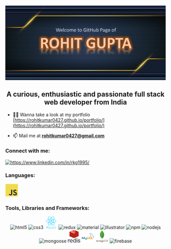 ![gitBannerPic](https://github.com/rohitkumar0427/rohitkumar0427/blob/main/Cover.jpg)

<h2  align="center">A curious, enthusiastic and passionate full stack web developer from India</h2>

- 👨‍💻 Wanna take a look at my portfolio [https://rohitkumar0427.github.io/portfolio/](https://rohitkumar0427.github.io/portfolio/)

- 📫 Mail me at **rohitkumar0427@gmail.com**

<h3 align="left">Connect with me:</h3>
<p align="left">
<a href="https://www.linkedin.com/in/rkg1995/" target="blank"><img align="center" src="https://raw.githubusercontent.com/rahuldkjain/github-profile-readme-generator/master/src/images/icons/Social/linked-in-alt.svg" alt="https://www.linkedin.com/in/rkg1995/" height="30" width="40" /></a>
</p>

<h3 align="left">Languages: </h3>
<p align="left">
  <img src="https://raw.githubusercontent.com/devicons/devicon/master/icons/javascript/javascript-original.svg" alt="javascript" width="40" height="40"/>
</p>

<h3 align="left">Tools, Libraries and Frameworks: </h3>
<p align="center">  
  
  <img width="40" height="40" src="https://user-images.githubusercontent.com/77038661/126056320-83821049-beec-4f4b-ae1b-cfa2697f6eca.png" alt="html5" margin-right="40"/>
  <img width="40" height="40" src="https://user-images.githubusercontent.com/77038661/126056387-2f04d5ca-4f92-4fd1-b0e7-aa923436afb8.png" alt="css3"  margin-right="40"/>
  <img src="https://raw.githubusercontent.com/devicons/devicon/master/icons/react/react-original-wordmark.svg" alt="react" width="40" height="40" margin-right="40"/>
  <img src="https://user-images.githubusercontent.com/77038661/126056535-6d1b0c69-1d2c-451b-a27b-23de59d01ccb.png" alt="redux" width="40" height="40" margin-right="40" />
  <img src="https://user-images.githubusercontent.com/77038661/126056707-52022a28-3b39-4512-9098-128bfcd2af26.png" alt="material" width="40" height="40"  margin-right="40"/>
  <img src="https://www.vectorlogo.zone/logos/adobe_illustrator/adobe_illustrator-icon.svg" alt="illustrator" width="40" height="40" margin-right="40"/>
  <img src="https://user-images.githubusercontent.com/77038661/126056749-1b8695e2-53f8-4072-baaf-b9aeb5628c4e.png" alt="npm" width="40" height="40" margin-right="40" />
  <img src="https://user-images.githubusercontent.com/77038661/126057456-dd7b1466-9ecb-4a51-b1ae-698300863f8c.png" alt="nodejs" width="60" height="40" margin-right="40" />
  <img src="https://user-images.githubusercontent.com/77038661/126057320-5a351c96-ae79-425b-9237-a1026c8c1440.png" alt="mongoose" width="60" height="40" margin-right="40" />
  <img src="https://raw.githubusercontent.com/devicons/devicon/master/icons/redis/redis-original-wordmark.svg" alt="redis" width="40" height="40" margin-right="40"/>
  <img src="https://raw.githubusercontent.com/devicons/devicon/master/icons/mysql/mysql-original-wordmark.svg" alt="mysql" width="40" height="40" margin-right="40"/>
  <img src="https://raw.githubusercontent.com/devicons/devicon/master/icons/mongodb/mongodb-original-wordmark.svg" alt="mongodb" width="40" height="40" margin-right="40"/>
  <img src="https://www.vectorlogo.zone/logos/firebase/firebase-icon.svg" alt="firebase" width="40" height="40"/>
</p>
